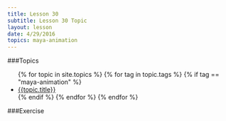 ```yaml
---
title: Lesson 30
subtitle: Lesson 30 Topic
layout: lesson
date: 4/29/2016
topics: maya-animation
---
```


###Topics
<ul>
 {% for topic in site.topics %}
   {% for tag in topic.tags %}
       {% if tag == "maya-animation" %}
           <li><a href="{{ topic.permalink | prepend: site.baseurl }}">{{topic.title}}</a></li>
        {% endif %}
   {% endfor %}
 {% endfor %}
</ul>

###Exercise